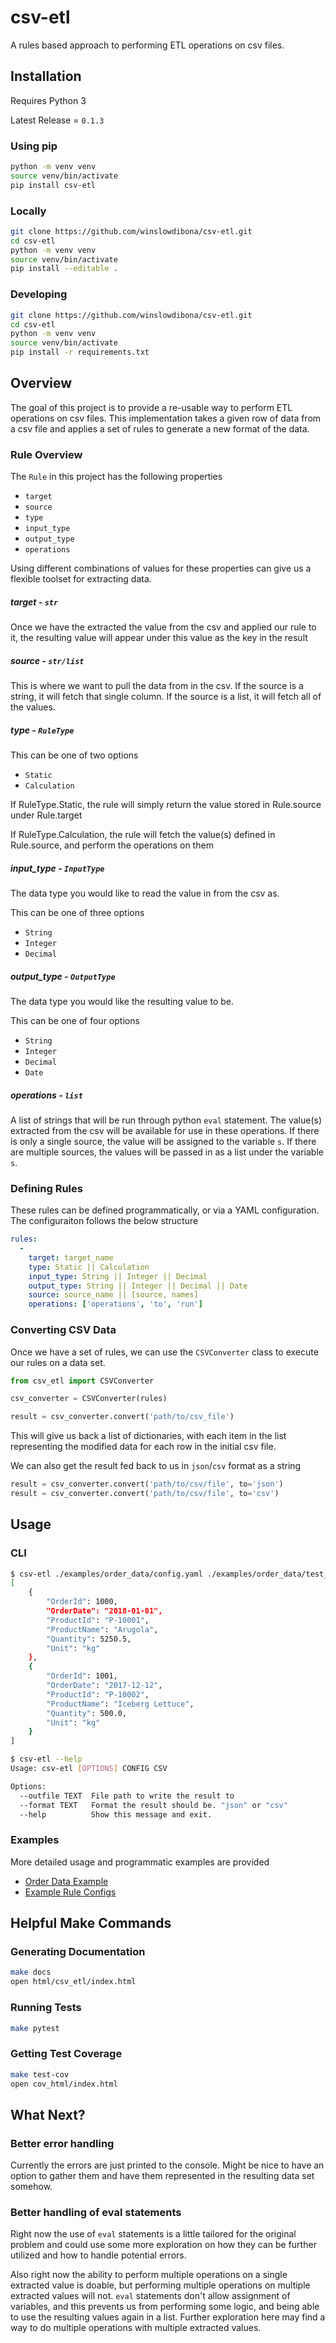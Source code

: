 # csv-etl

A rules based approach to performing ETL operations on csv files.

## Installation

Requires Python 3

Latest Release = `0.1.3`

### Using pip

```bash
python -m venv venv
source venv/bin/activate
pip install csv-etl
```

### Locally

```bash
git clone https://github.com/winslowdibona/csv-etl.git
cd csv-etl
python -m venv venv
source venv/bin/activate
pip install --editable .
```

### Developing

```bash
git clone https://github.com/winslowdibona/csv-etl.git
cd csv-etl
python -m venv venv
source venv/bin/activate
pip install -r requirements.txt
```

## Overview

The goal of this project is to provide a re-usable way to perform ETL operations on csv files. This implementation takes a given row of data from a csv file and applies a set of rules to generate a new format of the data.

### Rule Overview

The `Rule` in this project has the following properties

 - `target`
 - `source`
 - `type`
 - `input_type`
 - `output_type`
 - `operations`

Using different combinations of values for these properties can give us a flexible toolset for extracting data.

##### target - `str`

Once we have the extracted the value from the csv and applied our rule to it, the resulting value will appear under this value as the key in the result

##### source - `str/list`

This is where we want to pull the data from in the csv. If the source is a string, it will fetch that single column. If the source is a list, it will fetch all of the values.

##### type - `RuleType`

This can be one of two options

 - `Static`
 - `Calculation`

If RuleType.Static, the rule will simply return the value stored in Rule.source under Rule.target

If RuleType.Calculation, the rule will fetch the value(s) defined in Rule.source, and perform the operations on them

##### input_type - `InputType`

The data type you would like to read the value in from the csv as.

This can be one of three options

 - `String`
 - `Integer`
 - `Decimal`

##### output_type - `OutputType`

The data type you would like the resulting value to be.

This can be one of four options

 - `String`
 - `Integer`
 - `Decimal`
 - `Date`

##### operations - `list`

A list of strings that will be run through python `eval` statement. The value(s) extracted from the csv will be available for use in these operations. If there is only a single source, the value will be assigned to the variable `s`. If there are multiple sources, the values will be passed in as a list under the variable `s`.

### Defining Rules

These rules can be defined programmatically, or via a YAML configuration. The configuraiton follows the below structure

```yaml
rules:
  -
    target: target_name
    type: Static || Calculation
    input_type: String || Integer || Decimal
    output_type: String || Integer || Decimal || Date
    source: source_name || [source, names]
    operations: ['operations', 'to', 'run']
```

### Converting CSV Data

Once we have a set of rules, we can use the `CSVConverter` class to execute our rules on a data set.

```python
from csv_etl import CSVConverter

csv_converter = CSVConverter(rules)

result = csv_converter.convert('path/to/csv_file')
```

This will give us back a list of dictionaries, with each item in the list representing the modified data for each row in the initial csv file.

We can also get the result fed back to us in `json`/`csv` format as a string

```python
result = csv_converter.convert('path/to/csv/file', to='json')
result = csv_converter.convert('path/to/csv/file', to='csv')
```

## Usage

### CLI

```bash
$ csv-etl ./examples/order_data/config.yaml ./examples/order_data/test_data.csv
[
    {
        "OrderId": 1000,
        "OrderDate": "2018-01-01",
        "ProductId": "P-10001",
        "ProductName": "Arugola",
        "Quantity": 5250.5,
        "Unit": "kg"
    },
    {
        "OrderId": 1001,
        "OrderDate": "2017-12-12",
        "ProductId": "P-10002",
        "ProductName": "Iceberg Lettuce",
        "Quantity": 500.0,
        "Unit": "kg"
    }
]

$ csv-etl --help
Usage: csv-etl [OPTIONS] CONFIG CSV

Options:
  --outfile TEXT  File path to write the result to
  --format TEXT   Format the result should be. "json" or "csv"
  --help          Show this message and exit.
```

### Examples

More detailed usage and programmatic examples are provided

 - [Order Data Example](https://github.com/winslowdibona/csv-etl/tree/master/examples/order_data)
 - [Example Rule Configs](https://github.com/winslowdibona/csv-etl/tree/master/examples/config)

## Helpful Make Commands

### Generating Documentation

```bash
make docs
open html/csv_etl/index.html
```

### Running Tests

```bash
make pytest
```

### Getting Test Coverage

```bash
make test-cov
open cov_html/index.html
```

## What Next?

### Better error handling

Currently the errors are just printed to the console. Might be nice to have an option to gather them and have them represented in the resulting data set somehow.

### Better handling of eval statements

Right now the use of `eval` statements is a little tailored for the original problem
and could use some more exploration on how they can be further utilized and how to handle
potential errors.

Also right now the ability to perform multiple operations on a single extracted value is doable, but performing multiple operations on multiple extracted values will not. `eval` statements don't allow assignment of variables, and this prevents us from performing some logic, and being able to use the resulting values again in a list. Further exploration here may find a way to do multiple operations with multiple extracted values.
